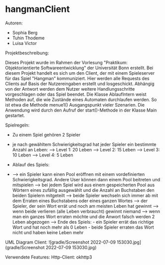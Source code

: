 # hangmanClient

Autoren:

- Sophia Berg
- Tuhin Thodeme
- Luisa Victor

Projektbeschreibung:

Dieses Projekt wurde im Rahmen der Vorlesung "Praktikum: Objektorientierte Softwareentwicklung" der Universität Bonn erstellt.
Bei diesem Projekt handelt es sich um den Client, der mit einem Spieleserver  für das Spiel "Hangman" kommuniziert.
Hier werden alle Requests des Clients auf Basis der Nutzereingaben erstellt und losgeschickt. Abhängig von der Antwort werden dem Nutzer weitere Handlungsschritte vorgeschlagen oder das Spiel beendet.
Die Klasse AblaufIntern weist Methoden auf, die wie Zustände eines Automaten durchlaufen werden. So ist etwa die Methode menue1() Ausgangspunkt vieler Szenarien. Die Anwendung wird durch den Aufruf der start()-Methode in der Klasse Main gestartet.

Spielregeln:

- Zu einem Spiel gehören 2 Spieler 
- je nach gewähltem Schwierigkeitsgrad hat jeder Spieler ein bestimmte Anzahl an Leben:
   --> Level 1: 20 Leben
   --> Level 2: 15 Leben
   --> Level 3: 10 Leben
   --> Level 4: 5 Leben

- Ablauf des Spiels: 
- --> ein Spieler kann einen Pool eröffnen mit einem vordefinierten Schwierigkeitsgrad. Andere User können dann einem Pool beitreten
und mitspielen
  --> bei jedem Spiel wird aus einem gespeicherten Pool aus Wörtern eines zufällig ausgewählt und die Anzahl an Buchstaben den beiden Spielern mitgeteilt
  --> beide Spieler wechseln sich immer ab mit dem Erraten eines Buchstabens oder eines ganzen Wortes
  --> der Spieler, der sein Wort errät und noch am meisten Leben hat gewinnt
  --> wenn beide verlieren (alle Leben verbraucht) gewinnt niemand
  --> wenn man ein ganzes Wort erraten möchte und die Anwort falsch werden 2 Leben abgezogen
  --> Ende des Spiels:
             - ein Spieler errät das richtige Wort und hat noch mehr als 0 Leben
             - beide Spieler erraten das Wort nicht und haben keine Leben mehr


UML Diagram Client:
![gradle/Screenshot 2022-07-09 153030.jpg](gradle/Screenshot 2022-07-09 153030.jpg)

Verwendete Features:
Http-Client: okhttp3






